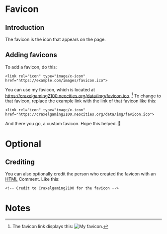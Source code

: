 # Favicon
## Introduction
The favicon is the icon that appears on the page.
## Adding favicons
To add a favicon, do this:
```
<link rel="icon" type="image/x-icon" href="https://example.com/images/favicon.ico">
```
You can use my favicon, which is located at https://craxelgaming2100.neocities.org/data/img/favicon.ico. [^1]
To change to that favicon, replace the example link with the link of that favicon like this:
```
<link rel="icon" type="image/x-icon" href="https://craxelgaming2100.neocities.org/data/img/favicon.ico">
```
And there you go, a custom favicon. Hope this helped. 🙂
# Optional
## Crediting
You can also optionally credit the person who created the favicon with an [HTML](https://wikipedia.org/wiki/HTML) Comment.
Like this:
```
<!-- Credit to Craxelgaming2100 for the favicon -->
```
# Notes
[^1]: The favicon link displays this:
  ![My favicon.](https://craxelgaming2100.neocities.org/data/img/favicon.png)
